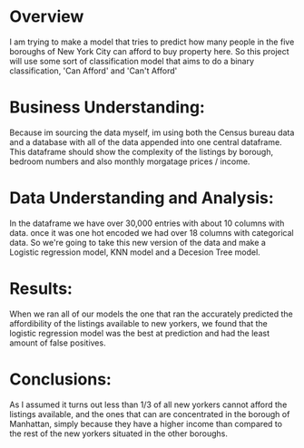 # Overview  

I am trying to make a model that tries to predict how many people in the five boroughs of New York City can afford to buy property here. So this project will use some sort of classification model that aims to do a binary classification, 'Can Afford' and 'Can't Afford' 

# Business  Understanding:  

 Because im sourcing the data myself, im using both the Census bureau data and a database with all of the data appended into one central dataframe. This dataframe should show the complexity of the listings by borough, bedroom numbers and also monthly morgatage prices / income. 

 # Data Understanding and Analysis:  
In the dataframe we have over 30,000 entries with about 10 columns with data. once it was one hot encoded we had over 18 columns with categorical data. So we're going to take this new version of the data and make a Logistic regression model, KNN model and a Decesion Tree model. 

# Results:  

When we ran all of our models the one that ran the accurately predicted the affordibility of the listings available to new yorkers, we found that the logistic regression model was the best at prediction and had the least amount of false positives. 

# Conclusions: 
As I assumed it turns out less than 1/3 of all new yorkers cannot afford the listings available, and the ones that can are concentrated in the borough of Manhattan, simply because they have a higher income than compared to the rest of the new yorkers situated in the other boroughs. 
 

